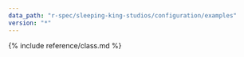 ```yaml
---
data_path: "r-spec/sleeping-king-studios/configuration/examples"
version: "*"
---
```


{% include reference/class.md %}

